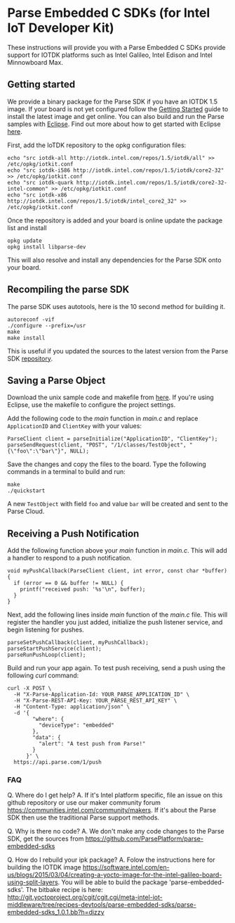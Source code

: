 Parse Embedded C SDKs (for Intel IoT Developer Kit)
===================================================

These instructions will provide you with a Parse Embedded C SDKs provide
support for IOTDK platforms such as Intel Galileo, Intel Edison and Intel
Minnowboard Max.

## Getting started

We provide a binary package for the Parse SDK if you have an IOTDK 1.5 image.
If your board is not yet configured follow the [Getting Started](https://software.intel.com/en-us/iot/library/edison-getting-started) guide
to install the latest image and get online. You can also build and run the Parse
samples with [Eclipse](https://software.intel.com/en-us/iot/downloads#ide).
Find out more about how to get started with Eclipse [here](https://software.intel.com/en-us/eclipse-getting-started-guide).

First, add the IoTDK repository to the opkg configuration files:

~~~~~~~~~~~~~{.sh}
echo "src iotdk-all http://iotdk.intel.com/repos/1.5/iotdk/all" >> /etc/opkg/iotkit.conf
echo "src iotdk-i586 http://iotdk.intel.com/repos/1.5/iotdk/core2-32" >> /etc/opkg/iotkit.conf
echo "src iotdk-quark http://iotdk.intel.com/repos/1.5/iotdk/core2-32-intel-common" >> /etc/opkg/iotkit.conf
echo "src iotdk-x86 http://iotdk.intel.com/repos/1.5/iotdk/intel_core2_32" >> /etc/opkg/iotkit.conf
~~~~~~~~~~~~~

Once the repository is added and your board is online update the package list and install

~~~~~~~~~~~~~{.sh}
opkg update
opkg install libparse-dev
~~~~~~~~~~~~~

This will also resolve and install any dependencies for the Parse SDK onto your board.

## Recompiling the parse SDK

The parse SDK uses autotools, here is the 10 second method for building it.

~~~~~~~~~~~~~{.sh}
autoreconf -vif
./configure --prefix=/usr
make
make install
~~~~~~~~~~~~~

This is useful if you updated the sources to the latest version from the Parse SDK
[repository](https://github.com/ParsePlatform/parse-embedded-sdks).

## Saving a Parse Object

Download the unix sample code and makefile from [here](https://github.com/ParsePlatform/parse-embedded-sdks/tree/master/unix/samples/raspberry-pi-starter-project).
If you're using Eclipse, use the makefile to configure the project settings.

Add the following code to the *main* function in *main.c* and replace `ApplicationID` and `ClientKey`
with your values:

~~~~~~~~~~~~~{.c}
ParseClient client = parseInitialize("ApplicationID", "ClientKey");
parseSendRequest(client, "POST", "/1/classes/TestObject", "{\"foo\":\"bar\"}", NULL);
~~~~~~~~~~~~~

Save the changes and copy the files to the board. Type the following commands in a terminal
to build and run:

~~~~~~~~~~~~~{.sh}
make
./quickstart
~~~~~~~~~~~~~

A new `TestObject` with field `foo` and value `bar` will be created and sent to the Parse Cloud.

## Receiving a Push Notification

Add the following function above your *main* function in *main.c*. This will add a handler to
respond to a push notification.

~~~~~~~~~~~~~{.c}
void myPushCallback(ParseClient client, int error, const char *buffer) {
  if (error == 0 && buffer != NULL) {
    printf("received push: '%s'\n", buffer);
  }
}
~~~~~~~~~~~~~

Next, add the following lines inside *main* function of the *main.c* file. This will register the handler you just added, initialize the push listener service, and begin listening for pushes.

~~~~~~~~~~~~~{.c}
parseSetPushCallback(client, myPushCallback);
parseStartPushService(client);
parseRunPushLoop(client);
~~~~~~~~~~~~~

Build and run your app again. To test push receiving, send a push using the following *curl* command:

~~~~~~~~~~~~~{.sh}
curl -X POST \
  -H "X-Parse-Application-Id: YOUR_PARSE_APPLICATION_ID" \
  -H "X-Parse-REST-API-Key: YOUR_PARSE_REST_API_KEY" \
  -H "Content-Type: application/json" \
  -d '{
        "where": {
          "deviceType": "embedded"
        },
        "data": {
          "alert": "A test push from Parse!"
        }
      }' \
  https://api.parse.com/1/push
~~~~~~~~~~~~~

### FAQ

Q. Where do I get help?
A. If it's Intel platform specific, file an issue on this github repository or
use our maker community forum https://communities.intel.com/community/makers.
If it's about the Parse SDK then use the traditional Parse support methods.

Q. Why is there no code?
A. We don't make any code changes to the Parse SDK, get the sources from
https://github.com/ParsePlatform/parse-embedded-sdks

Q. How do I rebuild your ipk package?
A. Folow the instructions here for building the IOTDK image
https://software.intel.com/en-us/blogs/2015/03/04/creating-a-yocto-image-for-the-intel-galileo-board-using-split-layers.
You will be able to build the package 'parse-embedded-sdks'. The bitbake recipe
is here:
http://git.yoctoproject.org/cgit/cgit.cgi/meta-intel-iot-middleware/tree/recipes-devtools/parse-embedded-sdks/parse-embedded-sdks_1.0.1.bb?h=dizzy

